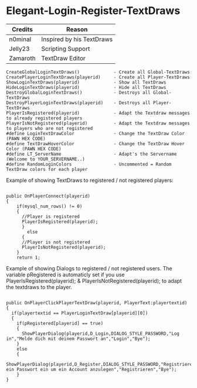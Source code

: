 # Elegant-Login-Register-TextDraws


| Credits | Reason |
| --- | --- |
| n0minal| Inspired by his TextDraws|
| Jelly23 | Scripting Support |
| Zamaroth | TextDraw Editor |



```
CreateGlobalLoginTextDraws()             - Create all Global-TextDraws
CreatePlayerLoginTextDraws(playerid)     - Create all Player-TextDraws
ShowLoginTextDraws(playerid)             - Show all TextDraws
HideLoginTextDraws(playerid)             - Hide all TextDraws
DestroyGlobalLoginTextDraws()            - Destroys all Global-TextDraws
DestroyPlayerLoginTextDraws(playerid)    - Destroys all Player-TextDraws
PlayerIsRegistered(playerid)             - Adapt the Textdraw messages to already registered players
PlayerIsNotRegistered(playerid)          - Adapt the Textdraw messages to players who are not registered
#define LoginTextDrawColor               - Change the TextDraw Color (PAWN HEX CODE)
#define TextDrawHoverColor               - Change the TextDraw Hover Color (PAWN HEX CODE)
#define LT_ServerName                    - Adapt's the Servername (Welcome to YOUR_SERVERNAME..)
#define RandomLoginColors                - Uncommented = Random TextDraw colors for each player

```

Example of showing TextDraws to registered / not registered players:

```

public OnPlayerConnect(playerid)
{
    if(mysql_num_rows() != 0)
    {
      //Player is registered
      PlayerIsRegistered(playerid);
      } 
        else 
      {
      //Player is not registered
      PlayerIsNotRegistered(playerid);
    }
    return 1;

```

Example of showing Dialogs to registered / not registered users.
The variable pRegistered is automaticly set if you use PlayerIsRegistered(playerid); & PlayerIsNotRegistered(playerid); to adapt the textdraws to the player.

```

public OnPlayerClickPlayerTextDraw(playerid, PlayerText:playertextid) 
{
  if(playertextid == PlayerLoginTextDraw[playerid][0])
  {
    if(pRegistered[playerid] == true)
    {
      ShowPlayerDialog(playerid,D_Login,DIALOG_STYLE_PASSWORD,"Log in","Melde dich mit deinem Passwort an","Login","Bye");
    }
    else
    {
      ShowPlayerDialog(playerid,D_Register,DIALOG_STYLE_PASSWORD,"Registrieren","Gib ein Passwort ein um ein Account anzulegen","Registrieren","Bye");
    }
}

```
